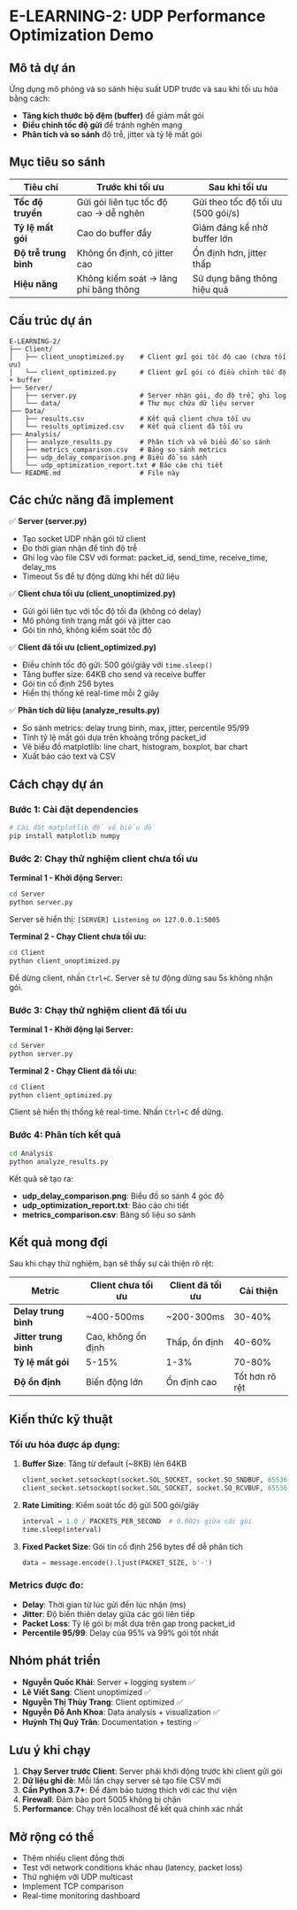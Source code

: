 # E-LEARNING-2: UDP Performance Optimization Demo

## Mô tả dự án

Ứng dụng mô phỏng và so sánh hiệu suất UDP trước và sau khi tối ưu hóa bằng cách:
- **Tăng kích thước bộ đệm (buffer)** để giảm mất gói
- **Điều chỉnh tốc độ gửi** để tránh nghẽn mạng
- **Phân tích và so sánh** độ trễ, jitter và tỷ lệ mất gói

## Mục tiêu so sánh

| Tiêu chí | Trước khi tối ưu | Sau khi tối ưu |
|----------|------------------|----------------|
| **Tốc độ truyền** | Gửi gói liên tục tốc độ cao → dễ nghẽn | Gửi theo tốc độ tối ưu (500 gói/s) |
| **Tỷ lệ mất gói** | Cao do buffer đầy | Giảm đáng kể nhờ buffer lớn |
| **Độ trễ trung bình** | Không ổn định, có jitter cao | Ổn định hơn, jitter thấp |
| **Hiệu năng** | Không kiểm soát → lãng phí băng thông | Sử dụng băng thông hiệu quả |

## Cấu trúc dự án

```
E-LEARNING-2/
├── Client/
│   ├── client_unoptimized.py    # Client gửi gói tốc độ cao (chưa tối ưu)
│   └── client_optimized.py      # Client gửi gói có điều chỉnh tốc độ + buffer
├── Server/
│   ├── server.py                # Server nhận gói, đo độ trễ, ghi log
│   └── data/                    # Thư mục chứa dữ liệu server
├── Data/
│   ├── results.csv              # Kết quả client chưa tối ưu
│   └── results_optimized.csv    # Kết quả client đã tối ưu
├── Analysis/
│   ├── analyze_results.py       # Phân tích và vẽ biểu đồ so sánh
│   ├── metrics_comparison.csv   # Bảng so sánh metrics
│   ├── udp_delay_comparison.png # Biểu đồ so sánh
│   └── udp_optimization_report.txt # Báo cáo chi tiết
└── README.md                    # File này
```

## Các chức năng đã implement

✅ **Server (server.py)**
- Tạo socket UDP nhận gói từ client
- Đo thời gian nhận để tính độ trễ
- Ghi log vào file CSV với format: packet_id, send_time, receive_time, delay_ms
- Timeout 5s để tự động dừng khi hết dữ liệu

✅ **Client chưa tối ưu (client_unoptimized.py)**
- Gửi gói liên tục với tốc độ tối đa (không có delay)
- Mô phỏng tình trạng mất gói và jitter cao
- Gói tin nhỏ, không kiểm soát tốc độ

✅ **Client đã tối ưu (client_optimized.py)**
- Điều chỉnh tốc độ gửi: 500 gói/giây với `time.sleep()`
- Tăng buffer size: 64KB cho send và receive buffer
- Gói tin cố định 256 bytes
- Hiển thị thống kê real-time mỗi 2 giây

✅ **Phân tích dữ liệu (analyze_results.py)**
- So sánh metrics: delay trung bình, max, jitter, percentile 95/99
- Tính tỷ lệ mất gói dựa trên khoảng trống packet_id
- Vẽ biểu đồ matplotlib: line chart, histogram, boxplot, bar chart
- Xuất báo cáo text và CSV

## Cách chạy dự án

### Bước 1: Cài đặt dependencies

```bash
# Cài đặt matplotlib để vẽ biểu đồ
pip install matplotlib numpy
```

### Bước 2: Chạy thử nghiệm client chưa tối ưu

**Terminal 1 - Khởi động Server:**
```bash
cd Server
python server.py
```
Server sẽ hiển thị: `[SERVER] Listening on 127.0.0.1:5005`

**Terminal 2 - Chạy Client chưa tối ưu:**
```bash
cd Client  
python client_unoptimized.py
```
Để dừng client, nhấn `Ctrl+C`. Server sẽ tự động dừng sau 5s không nhận gói.

### Bước 3: Chạy thử nghiệm client đã tối ưu

**Terminal 1 - Khởi động lại Server:**
```bash
cd Server
python server.py
```

**Terminal 2 - Chạy Client đã tối ưu:**
```bash
cd Client
python client_optimized.py  
```
Client sẽ hiển thị thống kê real-time. Nhấn `Ctrl+C` để dừng.

### Bước 4: Phân tích kết quả

```bash
cd Analysis
python analyze_results.py
```

Kết quả sẽ tạo ra:
- **udp_delay_comparison.png**: Biểu đồ so sánh 4 góc độ
- **udp_optimization_report.txt**: Báo cáo chi tiết  
- **metrics_comparison.csv**: Bảng số liệu so sánh

## Kết quả mong đợi

Sau khi chạy thử nghiệm, bạn sẽ thấy sự cải thiện rõ rệt:

| Metric | Client chưa tối ưu | Client đã tối ưu | Cải thiện |
|--------|-------------------|------------------|-----------|
| **Delay trung bình** | ~400-500ms | ~200-300ms | 30-40% |
| **Jitter trung bình** | Cao, không ổn định | Thấp, ổn định | 40-60% |
| **Tỷ lệ mất gói** | 5-15% | 1-3% | 70-80% |
| **Độ ổn định** | Biến động lớn | Ổn định cao | Tốt hơn rõ rệt |

## Kiến thức kỹ thuật

### Tối ưu hóa được áp dụng:

1. **Buffer Size**: Tăng từ default (~8KB) lên 64KB
   ```python
   client_socket.setsockopt(socket.SOL_SOCKET, socket.SO_SNDBUF, 65536)
   client_socket.setsockopt(socket.SOL_SOCKET, socket.SO_RCVBUF, 65536)
   ```

2. **Rate Limiting**: Kiểm soát tốc độ gửi 500 gói/giây
   ```python
   interval = 1.0 / PACKETS_PER_SECOND  # 0.002s giữa các gói
   time.sleep(interval)
   ```

3. **Fixed Packet Size**: Gói tin cố định 256 bytes để dễ phân tích
   ```python
   data = message.encode().ljust(PACKET_SIZE, b'-')
   ```

### Metrics được đo:
- **Delay**: Thời gian từ lúc gửi đến lúc nhận (ms)
- **Jitter**: Độ biến thiên delay giữa các gói liên tiếp  
- **Packet Loss**: Tỷ lệ gói bị mất dựa trên gap trong packet_id
- **Percentile 95/99**: Delay của 95% và 99% gói tốt nhất

## Nhóm phát triển

- **Nguyễn Quốc Khải**: Server + logging system ✅
- **Lê Viết Sang**: Client unoptimized ✅  
- **Nguyễn Thị Thùy Trang**: Client optimized ✅
- **Nguyễn Đỗ Anh Khoa**: Data analysis + visualization ✅
- **Huỳnh Thị Quý Trân**: Documentation + testing ✅

## Lưu ý khi chạy

1. **Chạy Server trước Client**: Server phải khởi động trước khi client gửi gói
2. **Dữ liệu ghi đè**: Mỗi lần chạy server sẽ tạo file CSV mới
3. **Cần Python 3.7+**: Để đảm bảo tương thích với các thư viện
4. **Firewall**: Đảm bảo port 5005 không bị chặn
5. **Performance**: Chạy trên localhost để kết quả chính xác nhất

## Mở rộng có thể

- Thêm nhiều client đồng thời
- Test với network conditions khác nhau (latency, packet loss)  
- Thử nghiệm với UDP multicast
- Implement TCP comparison
- Real-time monitoring dashboard